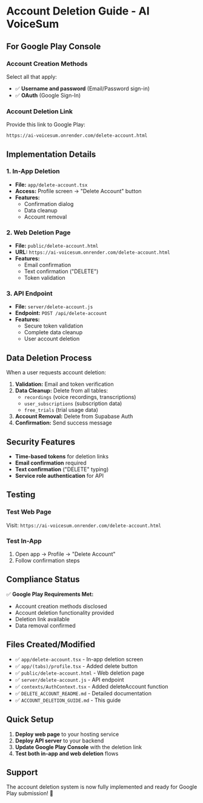 # Account Deletion Guide - AI VoiceSum

## For Google Play Console

### Account Creation Methods
Select all that apply:
- ✅ **Username and password** (Email/Password sign-in)
- ✅ **OAuth** (Google Sign-In)

### Account Deletion Link
Provide this link to Google Play:
```
https://ai-voicesum.onrender.com/delete-account.html
```

## Implementation Details

### 1. In-App Deletion
- **File:** `app/delete-account.tsx`
- **Access:** Profile screen → "Delete Account" button
- **Features:** 
  - Confirmation dialog
  - Data cleanup
  - Account removal

### 2. Web Deletion Page
- **File:** `public/delete-account.html`
- **URL:** `https://ai-voicesum.onrender.com/delete-account.html`
- **Features:**
  - Email confirmation
  - Text confirmation ("DELETE")
  - Token validation

### 3. API Endpoint
- **File:** `server/delete-account.js`
- **Endpoint:** `POST /api/delete-account`
- **Features:**
  - Secure token validation
  - Complete data cleanup
  - User account deletion

## Data Deletion Process

When a user requests account deletion:

1. **Validation:** Email and token verification
2. **Data Cleanup:** Delete from all tables:
   - `recordings` (voice recordings, transcriptions)
   - `user_subscriptions` (subscription data)
   - `free_trials` (trial usage data)
3. **Account Removal:** Delete from Supabase Auth
4. **Confirmation:** Send success message

## Security Features

- **Time-based tokens** for deletion links
- **Email confirmation** required
- **Text confirmation** ("DELETE" typing)
- **Service role authentication** for API

## Testing

### Test Web Page
Visit: `https://ai-voicesum.onrender.com/delete-account.html`

### Test In-App
1. Open app → Profile → "Delete Account"
2. Follow confirmation steps

## Compliance Status

✅ **Google Play Requirements Met:**
- Account creation methods disclosed
- Account deletion functionality provided
- Deletion link available
- Data removal confirmed

## Files Created/Modified

- ✅ `app/delete-account.tsx` - In-app deletion screen
- ✅ `app/(tabs)/profile.tsx` - Added delete button
- ✅ `public/delete-account.html` - Web deletion page
- ✅ `server/delete-account.js` - API endpoint
- ✅ `contexts/AuthContext.tsx` - Added deleteAccount function
- ✅ `DELETE_ACCOUNT_README.md` - Detailed documentation
- ✅ `ACCOUNT_DELETION_GUIDE.md` - This guide

## Quick Setup

1. **Deploy web page** to your hosting service
2. **Deploy API server** to your backend
3. **Update Google Play Console** with the deletion link
4. **Test both in-app and web deletion** flows

## Support

The account deletion system is now fully implemented and ready for Google Play submission! 🎉 